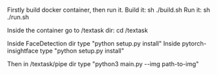Firstly build docker container, then run it.
Build it:  sh ./build.sh
Run it:    sh ./run.sh

Inside the container go to /textask dir: cd /textask

Inside FaceDetection dir type "python setup.py install"
Inside pytorch-insightface type "python setup.py install"

Then in /textask/pipe dir type "python3 main.py --img path-to-img"

